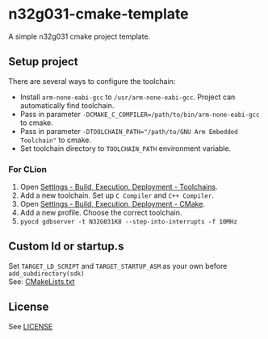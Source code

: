 # n32g031-cmake-template
A simple n32g031 cmake project template.

## Setup project
There are several ways to configure the toolchain:
- Install `arm-none-eabi-gcc` to `/usr/arm-none-eabi-gcc`. Project can automatically find toolchain.
- Pass in parameter `-DCMAKE_C_COMPILER=/path/to/bin/arm-none-eabi-gcc` to cmake.
- Pass in parameter `-DTOOLCHAIN_PATH="/path/to/GNU Arm Embedded Toolchain"` to cmake.
- Set toolchain directory to `TOOLCHAIN_PATH` environment variable.

### For CLion
1. Open [Settings - Build, Execution, Deployment - Toolchains](jetbrains://CLion/settings?name=Build%2C+Execution%2C+Deployment--Toolchains).
2. Add a new toolchain. Set up `C Compiler` and `C++ Compiler`.
3. Open [Settings - Build, Execution, Deployment - CMake](jetbrains://CLion/settings?name=Build%2C+Execution%2C+Deployment--CMake).
4. Add a new profile. Choose the correct toolchain.
5. `pyocd gdbserver -t N32G031K8 --step-into-interrupts -f 10MHz`

## Custom ld or startup.s
Set `TARGET_LD_SCRIPT` and `TARGET_STARTUP_ASM` as your own before `add_subdirectory(sdk)`  
See: [CMakeLists.txt](CMakeLists.txt)

## License
See [LICENSE](LICENSE)
